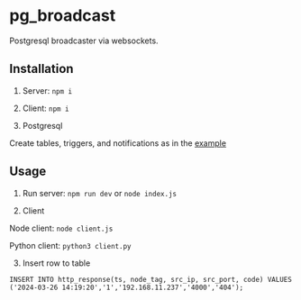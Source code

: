 # pg_broadcast

Postgresql broadcaster via websockets.

## Installation

1. Server: ```npm i```

2. Client: ```npm i```

3. Postgresql

Create tables, triggers, and notifications as in the [example](pgsql\create.sql)

## Usage

1. Run server: ```npm run dev``` or ```node index.js```

2. Client

Node client: ```node client.js```

Python client: ```python3 client.py```

3. Insert row to table

```
INSERT INTO http_response(ts, node_tag, src_ip, src_port, code) VALUES ('2024-03-26 14:19:20','1','192.168.11.237','4000','404');
```

